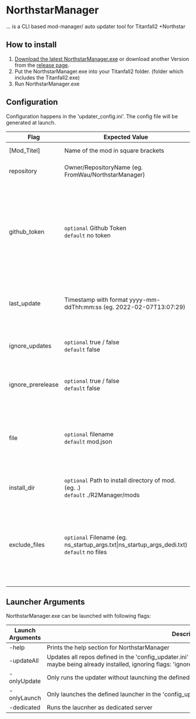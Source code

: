 # NorthstarManager
... is a CLI based mod-manager/ auto updater tool for Titanfall2 +Northstar

## How to install
1. [Download the latest NorthstarManager.exe](https://github.com/FromWau/NorthstarManager/releases/latest/download/NorthstarManager.exe) or download another Version from the [release page](https://github.com/FromWau/NorthstarManager/releases).
2. Put the NorthstarManager.exe into your Titanfall2 folder. (folder which includes the Titanfall2.exe)
3. Run NorthstarManager.exe

## Configuration
Configuration happens in the 'updater_config.ini'. The config file will be generated at launch.

| Flag | Expected Value | Description |
| --- | --- | --- |
| [Mod_Titel] | Name of the mod in square brackets | Defines a mod section. |
| repository | Owner/RepositoryName (eg. FromWau/NorthstarManager) | Declares the repository of the mod. |
| github_token | `optional` Github Token <br> `default` no token | Sets the Token for requests to github. A token is not mandatory but it increases the github rate limit substantially. [Get Github Token](https://github.com/settings/tokens) |
| last_update | Timestamp with format yyyy-mm-ddThh:mm:ss (eg. 2022-02-07T13:07:29) | Defines the Timestamp when repository was updated. |
| ignore_updates | `optional` true / false <br> `default` false | If true the mod with the set flag will not receive updates. |
| ignore_prerelease | `optional` true / false <br> `default` false | If true will ignore releases marked as prerelease. |
| file | `optional` filename <br> `default` mod.json | Sets the filename of the mod. Manager will render mod as corrupted if the file doesn't exist. |
| install_dir | `optional` Path to install directory of mod. (eg. .) <br> `default` ./R2Manager/mods | Defines the install location of the mod. |
| exclude_files | `optional` Filename (eg. ns_startup_args.txt\|ns_startup_args_dedi.txt) <br> `default` no files | Files to be excluded from replacing when installing the new version of a mod. Files will be separated by \|. |

## Launcher Arguments
NorthstarManager.exe can be launched with following flags:

| Launch Arguments | Description |
| --- | --- |
| -help | Prints the help section for NorthstarManager |
| -updateAll | Updates all repos defined in the 'config_updater.ini' to the latest release regardless of the latest release maybe being already installed, ignoring flags: 'ignore_updates' |
| -onlyUpdate | Only runs the updater without launching the defined launcher in the 'config_updater.ini' |
| -onlyLaunch | Only launches the defined launcher in the 'config_updater.ini', without updating the repos |
| -dedicated | Runs the laucnher as dedicated server |
